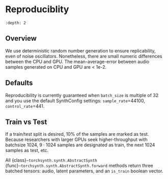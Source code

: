 Reproduciblity
==============

```{contents}
:depth: 2
```

## Overview

We use deterministic random number generation to ensure replicability,
even of noise oscillators. Nonetheless, there are small numeric
differences between the CPU and GPU. The mean-average-error between
audio samples generated on CPU and GPU are < 1e-2.

## Defaults

Reproducibility is currently guaranteed when `batch_size` is multiple
of 32 and you use the default SynthConfig settings: `sample_rate`=44100,
`control_rate`=441.

## Train vs Test

If a train/test split is desired, 10% of the samples are marked as
test. Because researchers with larger GPUs seek higher-throughput
with batchsize 1024, $9 \cdot 1024$ samples are designated as train,
the next 1024 samples as test, etc.

All {class}`~torchsynth.synth.AbstractSynth`
{func}`~torchsynth.synth.AbstractSynth.forward` methods return three
batched tensors: audio, latent parameters, and an `is_train` boolean
vector.
